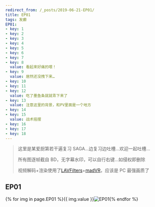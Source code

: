 ```yaml
---
redirect_from: /_posts/2019-06-21-EP01/
title: EP01
tags: 发癫
EP01:
- key: 1
- key: 2
- key: 3
- key: 4
- key: 5
- key: 6
- key: 7
- key: 8
  value: 看起来好痛的喂！
- key: 9
  value: 居然还没拽下来…
- key: 10
- key: 11
- key: 12
  value: 吃了墨鱼条就就乖下来了
- key: 13
  value: 注意这里的背景，和PV里面是一个地方
- key: 14
- key: 15
  value: 战术摇摆
- key: 16
- key: 17
- key: 18
---
```


> 这里是某爱厨第若干遍复习 SAGA…边复习边吐槽…欢迎一起吐槽…
>
> 所有图逐帧截自 BD，无字幕水印，可以自行右键…如侵权即删除
>
> 视频解码+渲染使用了[LAVFilters](https://github.com/Nevcairiel/LAVFilters)+[madVR](http://www.madvr.com/)，应该是 PC 最强画质了

## EP01

{% for img in page.EP01 %}{{ img.value }}![EP01](<https://Mizuno-Ai.wu-kan.cn/EP01/EP01({{img.key}}).jpg>){% endfor %}

